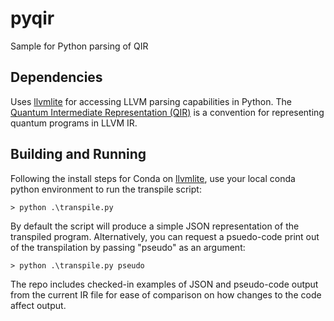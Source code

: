 # pyqir
Sample for Python parsing of QIR

## Dependencies
Uses [llvmlite](https://github.com/numba/llvmlite) for accessing LLVM parsing capabilities in Python.
The [Quantum Intermediate Representation (QIR)](https://github.com/microsoft/qsharp-language/tree/main/Specifications/QIR) is a convention for 
representing quantum programs in LLVM IR.

## Building and Running
Following the install steps for Conda on [llvmlite](https://github.com/numba/llvmlite), use your local conda
python environment to run the transpile script:

```
> python .\transpile.py
```

By default the script will produce a simple JSON representation of the transpiled program. 
Alternatively, you can request a psuedo-code print out of the transpilation by passing "pseudo" as an
argument:

```
> python .\transpile.py pseudo
```

The repo includes checked-in examples of JSON and pseudo-code output from the current IR file for ease
of comparison on how changes to the code affect output.